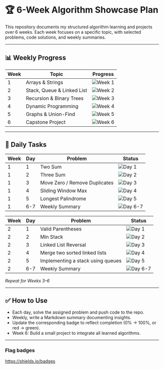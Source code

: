# 🏆 6-Week Algorithm Showcase Plan

This repository documents my structured algorithm learning and projects over 6 weeks. Each week focuses on a specific topic, with selected problems, code solutions, and weekly summaries.

---

## 📊 Weekly Progress

| Week | Topic | Progress |
|------|-------|----------|
| 1 | Arrays & Strings | ![Week 1](https://img.shields.io/badge/Progress-100%25-grey) |
| 2 | Stack, Queue & Linked List | ![Week 2](https://img.shields.io/badge/Progress-45%25-green) |
| 3 | Recursion & Binary Trees | ![Week 3](https://img.shields.io/badge/Progress-0%25-red) |
| 4 | Dynamic Programming | ![Week 4](https://img.shields.io/badge/Progress-0%25-red) |
| 5 | Graphs & Union-Find | ![Week 5](https://img.shields.io/badge/Progress-0%25-red) |
| 6 | Capstone Project | ![Week 6](https://img.shields.io/badge/Progress-0%25-red) |

---

## 📅 Daily Tasks

| Week | Day | Problem | Status |
|------|-----|---------|--------|
| 1 | 1 | Two Sum | ![Day 1](https://img.shields.io/badge/Day%201-complated-green) |
| 1 | 2 | Three Sum | ![Day 2](https://img.shields.io/badge/Day%202-complated-green) |
| 1 | 3 | Move Zero / Remove Duplicates | ![Day 3](https://img.shields.io/badge/Day%203-complated-green) |
| 1 | 4 | Sliding Window Max | ![Day 4](https://img.shields.io/badge/Day%204-complated-green) |
| 1 | 5 | Longest Palindrome | ![Day 5](https://img.shields.io/badge/Day%205-complated-green) |
| 1 | 6-7 | Weekly Summary | ![Day 6-7](https://img.shields.io/badge/Day%206-complated-green) |

| Week | Day | Problem | Status |
|------|-----|---------|--------|
| 2 | 1 | Valid Parentheses | ![Day 1](https://img.shields.io/badge/Day%201-complated-green) |
| 2 | 2 | Min Stack | ![Day 2](https://img.shields.io/badge/Day%202-complated-green) |
| 2 | 3 | Linked List Reversal | ![Day 3](https://img.shields.io/badge/Day%203-complated-green) |
| 2 | 4 | Merge two sorted linked lists | ![Day 4](https://img.shields.io/badge/Day%204-uncomplated-red) |
| 2 | 5 | Implementing a stack using queues | ![Day 5](https://img.shields.io/badge/Day%205-uncomplated-red) |
| 2 | 6-7 | Weekly Summary | ![Day 6-7](https://img.shields.io/badge/Day%206-uncomplated-red) |

*Repeat for Weeks 3–6*

---

## ✅ How to Use
- Each day, solve the assigned problem and push code to the repo.  
- Weekly, write a Markdown summary documenting insights.  
- Update the corresponding badge to reflect completion (0% → 100%, or red → green).  
- Week 6: Build a small project to integrate all learned algorithms.

---
### Flag badges
https://shields.io/badges

